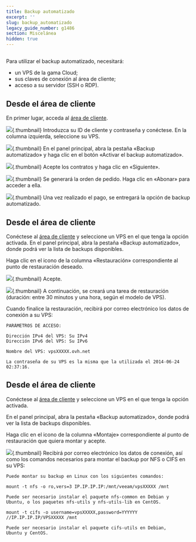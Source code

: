 ```yaml
---
title: Backup automatizado
excerpt: ''
slug: backup_automatizado
legacy_guide_number: g1486
section: Miscelánea
hidden: true
---
```



## 
Para utilizar el backup automatizado, necesitará:


- un VPS de la gama Cloud;
- sus claves de conexión al área de cliente;
- acceso a su servidor (SSH o RDP).




## Desde el área de cliente
En primer lugar, acceda al [área de cliente](https://www.ovh.com/manager/web/).

![](images/img_2080.jpg){.thumbnail}
Introduzca su ID de cliente y contraseña y conéctese.
En la columna izquierda, seleccione su VPS.

![](images/img_2023.jpg){.thumbnail}
En el panel principal, abra la pestaña «Backup automatizado» y haga clic en el botón «Activar el backup automatizado».

![](images/img_2026.jpg){.thumbnail}
Acepte los contratos y haga clic en «Siguiente».

![](images/img_2027.jpg){.thumbnail}
Se generará la orden de pedido. Haga clic en «Abonar» para acceder a ella.

![](images/img_2028.jpg){.thumbnail}
Una vez realizado el pago, se entregará la opción de backup automatizado.


## Desde el área de cliente
Conéctese al [área de cliente](https://www.ovh.com/manager/web/) y seleccione un VPS en el que tenga la opción activada.
En el panel principal, abra la pestaña «Backup automatizado», donde podrá ver la lista de backups disponibles.

Haga clic en el icono de la columna «Restauración» correspondiente al punto de restauración deseado.

![](images/img_2021.jpg){.thumbnail}
Acepte.

![](images/img_2025.jpg){.thumbnail}
A continuación, se creará una tarea de restauración (duración: entre 30 minutos y una hora, según el modelo de VPS).

Cuando finalice la restauración, recibirá por correo electrónico los datos de conexión a su VPS:


```
PARÁMETROS DE ACCESO:

Dirección IPv4 del VPS: Su IPv4
Dirección IPv6 del VPS: Su IPv6

Nombre del VPS: vpsXXXXX.ovh.net

La contraseña de su VPS es la misma que la utilizada el 2014-06-24 02:37:16.
```




## Desde el área de cliente
Conéctese al [área de cliente](https://www.ovh.com/manager/web/) y seleccione un VPS en el que tenga la opción activada.

En el panel principal, abra la pestaña «Backup automatizado», donde podrá ver la lista de backups disponibles.

Haga clic en el icono de la columna «Montaje» correspondiente al punto de restauración que quiera montar y acepte.

![](images/img_2022.jpg){.thumbnail}
Recibirá por correo electrónico los datos de conexión, así como los comandos necesarios para montar el backup por NFS o CIFS en su VPS:


```
Puede montar su backup en Linux con los siguientes comandos:

mount -t nfs -o ro,vers=3 IP.IP.IP.IP:/mnt/veeam/vpsXXXXX /mnt

Puede ser necesario instalar el paquete nfs-common en Debian y 
Ubuntu, o los paquetes nfs-utils y nfs-utils-lib en CentOS.

mount -t cifs -o username=vpsXXXXX,password=YYYYYY //IP.IP.IP.IP/VPSXXXXX /mnt

Puede ser necesario instalar el paquete cifs-utils en Debian, 
Ubuntu y CentOS.
```



